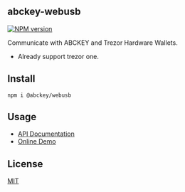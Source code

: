 ## abckey-webusb
[![NPM version](https://img.shields.io/npm/v/@abckey/webusb.svg)](https://www.npmjs.com/package/@abckey/webusb)

Communicate with ABCKEY and Trezor Hardware Wallets.

- Already support trezor one.

## Install

```
npm i @abckey/webusb
```

## Usage

* [API Documentation](https://abclib.github.io/abckey-webusb/)
* [Online Demo](https://abclib.github.io/abckey-webusb-demo/)

## License

[MIT](LICENSE)
